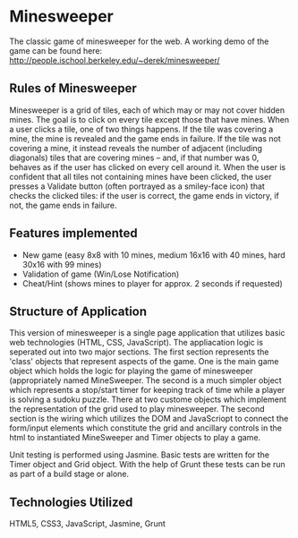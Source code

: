 # Minesweeper

The classic game of minesweeper for the web.
A working demo of the game can be found here: http://people.ischool.berkeley.edu/~derek/minesweeper/

## Rules of Minesweeper

Minesweeper is a grid of tiles, each of which may or may not cover hidden mines. The goal is to click on every tile except those that have mines. When a user clicks a tile, one of two things happens. If the tile was covering a mine, the mine is revealed and the game ends in failure. If the tile was not covering a mine, it instead reveals the number of adjacent (including diagonals) tiles that are covering mines – and, if that number was 0, behaves as if the user has clicked on every cell around it. When the user is confident that all tiles not containing mines have been clicked, the user presses a Validate button (often portrayed as a smiley-face icon) that checks the clicked tiles: if the user is correct, the game ends in victory, if not, the game ends in failure.

## Features implemented

- New game (easy 8x8 with 10 mines, medium 16x16 with 40 mines, hard 30x16 with 99 mines)
- Validation of game (Win/Lose Notification)
- Cheat/Hint (shows mines to player for approx. 2 seconds if requested)

## Structure of Application 

This version of minesweeper is a single page application that utilizes basic web technologies (HTML, CSS, JavaScript). The appliacation logic is seperated out into two major sections. The first section represents the 'class' objects that represent aspects of the game. One is the main game object which holds the logic for playing the game of minesweeper (appropriately named MineSweeper. The second is a much simpler object which represents a stop/start timer for keeping track of time while a player is solving a sudoku puzzle. There at two custome objects which implement the representation of the grid used to play minesweeper. The second section is the wiring which utilizes the DOM and JavaScriopt to connect the form/input elements which constitute the grid and ancillary controls in the html to instantiated MineSweeper and Timer objects to play a game. 

Unit testing is performed using Jasmine. Basic tests are written for the Timer object and Grid object. With the help of Grunt these tests can be run as part of a build stage or alone.  

## Technologies Utilized

HTML5, CSS3, JavaScript, Jasmine, Grunt

